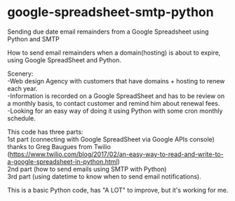 # google-spreadsheet-smtp-python
Sending due date email remainders from a Google Spreadsheet using Python and SMTP</br>

How to send email remainders when a domain(hosting) is about to expire, using Google SpreadSheet and Python.</br>

Scenery:</br>
-Web design Agency with customers that have domains + hosting to renew each year.</br>
-Information is recorded on a Google SpreadSheet and has to be review on a monthly basis, to contact customer and remind him about renewal fees.</br>
-Looking for an easy way of doing it using Python with some cron monthly schedule.</br>

This code has three parts:</br>
1st part (connecting with Google SpreadSheet via Google APIs console) thanks to Greg Baugues from Twilio (https://www.twilio.com/blog/2017/02/an-easy-way-to-read-and-write-to-a-google-spreadsheet-in-python.html)</br>
2nd part (how to send emails using SMTP with Python)</br>
3rd part (using datetime to know when to send email notifications).</br>

This is a basic Python code, has "A LOT" to improve, but it's working for me.

